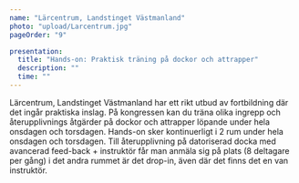 ```yaml
---
name: "Lärcentrum, Landstinget Västmanland"
photo: "upload/Larcentrum.jpg"
pageOrder: "9"

presentation:
  title: "Hands-on: Praktisk träning på dockor och attrapper"
  description: ""
  time: ""
---
```

Lärcentrum, Landstinget Västmanland har ett rikt utbud av fortbildning där det ingår praktiska inslag. På kongressen kan du träna olika ingrepp och återupplivnings åtgärder på dockor och attrapper löpande under hela onsdagen och torsdagen. Hands-on sker kontinuerligt i 2 rum under hela onsdagen och torsdagen. Till återupplivning på datoriserad docka med avancerad feed-back + instruktör får man anmäla sig på plats (8 deltagare per gång) i det andra rummet är det drop-in, även där det finns det en van instruktör.


